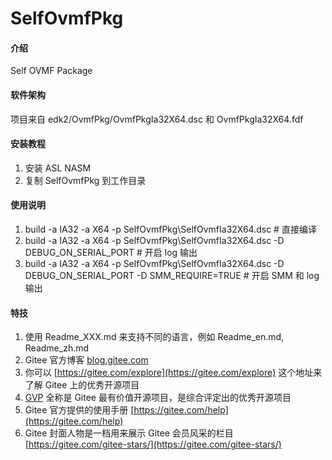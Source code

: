 # SelfOvmfPkg

#### 介绍
Self OVMF Package

#### 软件架构
项目来自 edk2/OvmfPkg/OvmfPkgIa32X64.dsc 和 OvmfPkgIa32X64.fdf


#### 安装教程

1.  安装 ASL NASM
2.  复制 SelfOvmfPkg 到工作目录

#### 使用说明

1.  build -a IA32 -a X64 -p SelfOvmfPkg\SelfOvmfIa32X64.dsc # 直接编译
2.  build -a IA32 -a X64 -p SelfOvmfPkg\SelfOvmfIa32X64.dsc -D DEBUG_ON_SERIAL_PORT # 开启 log 输出
3.  build -a IA32 -a X64 -p SelfOvmfPkg\SelfOvmfIa32X64.dsc -D DEBUG_ON_SERIAL_PORT -D SMM_REQUIRE=TRUE # 开启 SMM 和 log 输出


#### 特技

1.  使用 Readme\_XXX.md 来支持不同的语言，例如 Readme\_en.md, Readme\_zh.md
2.  Gitee 官方博客 [blog.gitee.com](https://blog.gitee.com)
3.  你可以 [https://gitee.com/explore](https://gitee.com/explore) 这个地址来了解 Gitee 上的优秀开源项目
4.  [GVP](https://gitee.com/gvp) 全称是 Gitee 最有价值开源项目，是综合评定出的优秀开源项目
5.  Gitee 官方提供的使用手册 [https://gitee.com/help](https://gitee.com/help)
6.  Gitee 封面人物是一档用来展示 Gitee 会员风采的栏目 [https://gitee.com/gitee-stars/](https://gitee.com/gitee-stars/)

